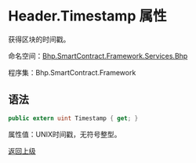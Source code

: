 # Header.Timestamp 属性

获得区块的时间戳。

命名空间：[Bhp.SmartContract.Framework.Services.Bhp](../../bhp.md)

程序集：Bhp.SmartContract.Framework

## 语法

```c#
public extern uint Timestamp { get; }
```

属性值：UNIX时间戳，无符号整型。



[返回上级](../Header.md)